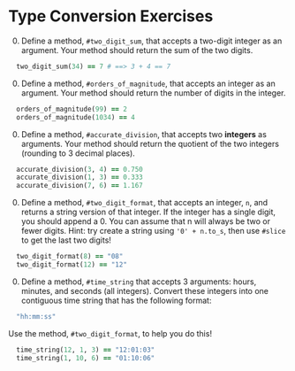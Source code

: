 # Type Conversion Exercises

0. Define a method, `#two_digit_sum`, that accepts a two-digit integer as an argument. Your method should return the sum of the two digits.

  ```ruby
    two_digit_sum(34) == 7 # ==> 3 + 4 == 7
  ```

0. Define a method, `#orders_of_magnitude`, that accepts an integer as an argument. Your method should return the number of digits in the integer.

  ```ruby
    orders_of_magnitude(99) == 2
    orders_of_magnitude(1034) == 4
  ```

0. Define a method, `#accurate_division`, that accepts two **integers** as arguments. Your method should return the quotient of the two integers (rounding to 3 decimal places).

  ```ruby
    accurate_division(3, 4) == 0.750
    accurate_division(1, 3) == 0.333
    accurate_division(7, 6) == 1.167
  ```

0. Define a method, `#two_digit_format`, that accepts an integer, `n`, and returns a string version of that integer. If the integer has a single digit, you should append a 0. You can assume that n will always be two or fewer digits. Hint: try create a string using `'0' + n.to_s`, then use `#slice` to get the last two digits!

  ```ruby
    two_digit_format(8) == "08"
    two_digit_format(12) == "12"
  ```

0. Define a method, `#time_string` that accepts 3 arguments: hours, minutes, and seconds (all integers). Convert these integers into one contiguous time string that has the following format:

  ```ruby
    "hh:mm:ss"
  ```

  Use the method, `#two_digit_format`, to help you do this!

  ```ruby
    time_string(12, 1, 3) == "12:01:03"
    time_string(1, 10, 6) == "01:10:06"
  ```
